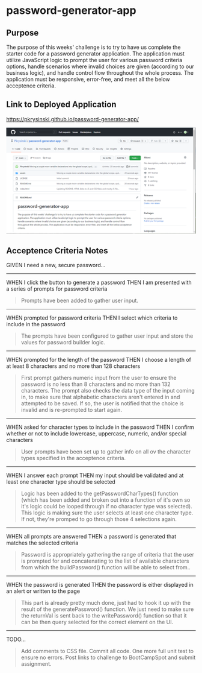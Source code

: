 # password-generator-app

## Purpose

The purpose of this weeks' challenge is to try to have us complete the starter code for a password generator application.  The application must utilize JavaScript logic to prompt the user for various password criteria options, handle scenarios where invalid choices are given (according to our business logic), and handle control flow throughout the whole process.  The application must be responsive, error-free, and meet all the below acceptence criteria.

## Link to Deployed Application
https://pkrysinski.github.io/password-generator-app/

![Alt text](https://github.com/Pkrysinski/password-generator-app/blob/main/assets/images/GitHub-project-screenshot.PNG)

## Acceptence Criteria Notes

GIVEN I need a new, secure password...

- - - - -
WHEN I click the button to generate a password
THEN I am presented with a series of prompts for password criteria
>Prompts have been added to gather user input.

- - - - -
WHEN prompted for password criteria
THEN I select which criteria to include in the password
>The prompts have been configured to gather user input and store the values for password builder logic.

- - - - -
WHEN prompted for the length of the password
THEN I choose a length of at least 8 characters and no more than 128 characters
>First prompt gathers numeric input from the user to ensure the password is no less than 8 characters and no more than 132 characters.  The prompt also checks the data type of the input coming in, to make sure that alphabetic characters aren't entered in and attempted to be saved.  If so, the user is notified that the choice is invalid and is re-prompted to start again.

- - - - -
WHEN asked for character types to include in the password
THEN I confirm whether or not to include lowercase, uppercase, numeric, and/or special characters
>User prompts have been set up to gather info on all ov the character types specified in the acceptence criteria.

- - - - -
WHEN I answer each prompt
THEN my input should be validated and at least one character type should be selected
>Logic has been added to the getPasswordCharTypes() function (which has been added and broken out into a function of it's own so it's logic could be looped through if no character type was selected).  This logic is making sure the user selects at least one character type.  If not, they're promped to go through those 4 selections again.

- - - - -
WHEN all prompts are answered
THEN a password is generated that matches the selected criteria
>Password is appropriately gathering the range of criteria that the user is prompted for and concatenating to the list of available characters from which the buildPassword() function will be able to select from..

- - - - -
WHEN the password is generated
THEN the password is either displayed in an alert or written to the page
>This part is already pretty much done, just had to hook it up with the result of the generatePassword() function.  We just need to make sure the returnVal is sent back to the writePassword() function so that it can be then query selected for the correct element on the UI.

- - - - -
TODO...
>Add comments to CSS file.
>Commit all code.
>One more full unit test to ensure no errors.
>Post links to challenge to BootCampSpot and submit assignment.